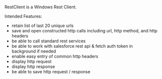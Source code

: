 
RestClient is a Windows Rest Client.

Intended Features:
* retain list of last 20 unique urls
* save and open constructed http calls including url, http method, and http headers
* be able to call standard rest services
* be able to work with salesforce rest api & fetch auth token in background if needed
* enable easy entry of common http headers
* display http request
* display http response
* be able to save http request / response 

